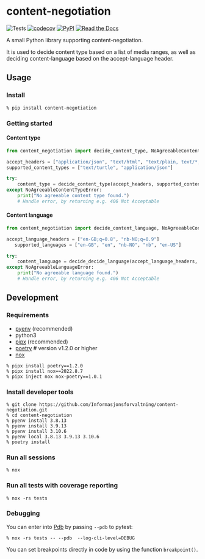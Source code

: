 # content-negotiation

![Tests](https://github.com/Informasjonsforvaltning/content-negotiation/workflows/Tests/badge.svg)
[![codecov](https://codecov.io/gh/Informasjonsforvaltning/content-negotiation/branch/master/graph/badge.svg)](https://codecov.io/gh/Informasjonsforvaltning/content-negotiation)
[![PyPI](https://img.shields.io/pypi/v/content-negotiation.svg)](https://pypi.org/project/content-negotiation/)
[![Read the Docs](https://readthedocs.org/projects/content-negotiation/badge/)](https://content-negotiation.readthedocs.io/)

A small Python library supporting content-negotiation.

It is used to decide content type based on a list of media ranges, as well as deciding content-language based on the accept-language header.

## Usage

### Install

```Shell
% pip install content-negotiation
```

### Getting started

#### Content type

```Python
from content_negotiation import decide_content_type, NoAgreeableContentTypeError

accept_headers = ["application/json", "text/html", "text/plain, text/*;q=0.8"]
supported_content_types = ["text/turtle", "application/json"]

try:
    content_type = decide_content_type(accept_headers, supported_content_types)
except NoAgreeableContentTypeError:
    print("No agreeable content type found.")
    # Handle error, by returning e.g. 406 Not Acceptable
```

#### Content language

```Python
from content_negotiation import decide_content_language, NoAgreeableContentLanguageError

accept_language_headers = ["en-GB;q=0.8", "nb-NO;q=0.9"]
   supported_languages = ["en-GB", "en", "nb-NO", "nb", "en-US"]

try:
    content_language = decide_decide_language(accept_language_headers, supported_languages)
except NoAgreeableLanguageError:
    print("No agreeable language found.")
    # Handle error, by returning e.g. 406 Not Acceptable
```

## Development

### Requirements

* [pyenv](https://github.com/pyenv/pyenv) (recommended)
* python3
* [pipx](https://github.com/pipxproject/pipx) (recommended)
* [poetry](https://python-poetry.org/) # version v1.2.0 or higher
* [nox](https://nox.thea.codes/en/stable/)

```Shell
% pipx install poetry==1.2.0
% pipx install nox==2022.8.7
% pipx inject nox nox-poetry==1.0.1
```

### Install developer tools

```Shell
% git clone https://github.com/Informasjonsforvaltning/content-negotiation.git
% cd content-negotiation
% pyenv install 3.8.13
% pyenv install 3.9.13
% pyenv install 3.10.6
% pyenv local 3.8.13 3.9.13 3.10.6
% poetry install
```

### Run all sessions

```Shell
% nox
```

### Run all tests with coverage reporting

```Shell
% nox -rs tests
```

### Debugging

You can enter into [Pdb](https://docs.python.org/3/library/pdb.html) by passing `--pdb` to pytest:

```Shell
% nox -rs tests -- --pdb  --log-cli-level=DEBUG
```

You can set breakpoints directly in code by using the function `breakpoint()`.
